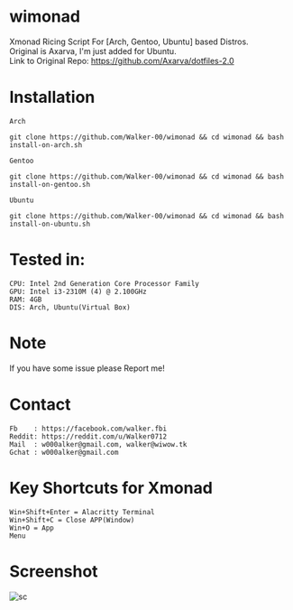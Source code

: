 # wimonad
Xmonad Ricing Script For [Arch, Gentoo, Ubuntu] based Distros.<br>
Original is Axarva, I'm just added for Ubuntu.<br>
Link to Original Repo: https://github.com/Axarva/dotfiles-2.0

# Installation

<code>Arch</code>

```
git clone https://github.com/Walker-00/wimonad && cd wimonad && bash install-on-arch.sh
```

<code>Gentoo</code>

```
git clone https://github.com/Walker-00/wimonad && cd wimonad && bash install-on-gentoo.sh
```

<code>Ubuntu</code>

```
git clone https://github.com/Walker-00/wimonad && cd wimonad && bash install-on-ubuntu.sh
```
# Tested in:

```
CPU: Intel 2nd Generation Core Processor Family
GPU: Intel i3-2310M (4) @ 2.100GHz
RAM: 4GB
DIS: Arch, Ubuntu(Virtual Box)
```
# Note
If you have some issue please Report me!

# Contact
```
Fb    : https://facebook.com/walker.fbi
Reddit: https://reddit.com/u/Walker0712
Mail  : w000alker@gmail.com, walker@wiwow.tk
Gchat : w000alker@gmail.com
```
# Key Shortcuts for Xmonad

<code>Win+Shift+Enter = Alacritty Terminal</code><br>
<code>Win+Shift+C     = Close APP(Window)</code><br>
<code>Win+O           = App Menu</code><br>

# Screenshot

![sc](https://user-images.githubusercontent.com/85013114/194763354-157d489f-2c35-4511-87a5-cbc00c26884f.png)
